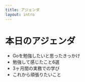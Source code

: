 ```yaml
---
title: アジェンダ
layout: intro
---
```


<div>
  <h1>本日のアジェンダ</h1>
  <ul class="text-2xl">
    <li>Goを勉強したいと思ったきっかけ</li>
    <li>勉強して感じたこと6選</li>
    <li>3ヶ月間の実務での学び</li>
    <li>これから頑張りたいこと</li>
  </ul>
</div>

<!--
本日のアジェンダです。
4つの項目でお話しさせて頂こうと思っています。よろしくお願いします。
-->
